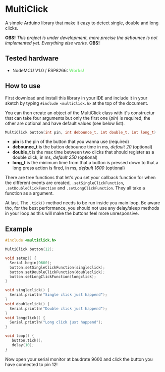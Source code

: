 # MultiClick
A simple Arduino library that make it eazy to detect single, double and long clicks.

**OBS!** *This project is under development, more precise the debounce is not implemented yet. Everything else works.* **OBS!**

## Tested hardware
* NodeMCU V1.0 / ESP8266: <span style="color: lightgreen">**Works!**</span>

## How to use
First download and install this library in your IDE and include it in your sketch by typing `#include <multiClick.h>` at the top of the document.

You can then create an object of the MultiClick class with it's constructur that can take four arguments but only the first one (*pin*) is required, the other are optional and have default values (see below list).
```cpp
MultiClick button(int pin, int debounce_t, int double_t, int long_t)
```
* **pin** is the pin of the button that you wanna use (required)
* **debounce_t** is the button debounce time in ms, *default 20* (optional)
* **double_t** is the max time between two clicks that should register as a double click, in ms, *default 250* (optional)
* **long_t** is the minimum time from that a button is pressed down to that a long press action is fired, in ms, *default 1600* (optional)

There are tree functions that let's you set your callback function for when the different events are created, `.setSingleClickFunction`, `.setDoubleClickFunction` and `.setLongClickFunction`. They all take a function as a argument.

At last. The `.tick()` method needs to be run inside you main loop. Be aware tho, for the best performance, you should not use any delay/sleep methods in your loop as this will make the buttons feel more unresponsive.

## Example
```cpp
#include <multiClick.h>

MultiClick button(12);

void setup() {
  Serial.begin(9600);
  button.setSingleClickFunction(singleclick);
  button.setDoubleClickFunction(doubleclick);
  button.setLongClickFunction(longclick);
}

void singleclick() {
  Serial.println("Single click just happend");
}
void doubleclick() {
  Serial.println("Double click just happend");
}
void longclick() {
  Serial.println("Long click just happend");
}

void loop() {
   button.tick();
   delay(10);
}
```
Now open your serial monitor at baudrate 9600 and click the button you have connected to pin 12!